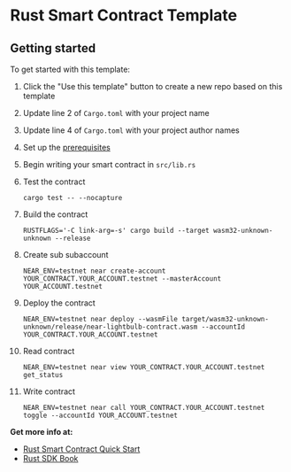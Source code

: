 # Rust Smart Contract Template

## Getting started

To get started with this template:

1. Click the "Use this template" button to create a new repo based on this template
2. Update line 2 of `Cargo.toml` with your project name
3. Update line 4 of `Cargo.toml` with your project author names
4. Set up the [prerequisites](https://github.com/near/near-sdk-rs#pre-requisites)
5. Begin writing your smart contract in `src/lib.rs`
6. Test the contract 

    `cargo test -- --nocapture`

8. Build the contract

    `RUSTFLAGS='-C link-arg=-s' cargo build --target wasm32-unknown-unknown --release`

9. Create sub subaccount

    `NEAR_ENV=testnet near create-account YOUR_CONTRACT.YOUR_ACCOUNT.testnet --masterAccount YOUR_ACCOUNT.testnet`

10. Deploy the contract

    `NEAR_ENV=testnet near deploy --wasmFile target/wasm32-unknown-unknown/release/near-lightbulb-contract.wasm --accountId YOUR_CONTRACT.YOUR_ACCOUNT.testnet`

11. Read contract

    `NEAR_ENV=testnet near view YOUR_CONTRACT.YOUR_ACCOUNT.testnet get_status`

12. Write contract

    `NEAR_ENV=testnet near call YOUR_CONTRACT.YOUR_ACCOUNT.testnet toggle --accountId YOUR_ACCOUNT.testnet`

**Get more info at:**

* [Rust Smart Contract Quick Start](https://docs.near.org/docs/develop/contracts/rust/intro)
* [Rust SDK Book](https://www.near-sdk.io/)